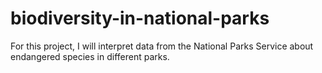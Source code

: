 # biodiversity-in-national-parks
For this project, I will interpret data from the National Parks Service about endangered species in different parks.

